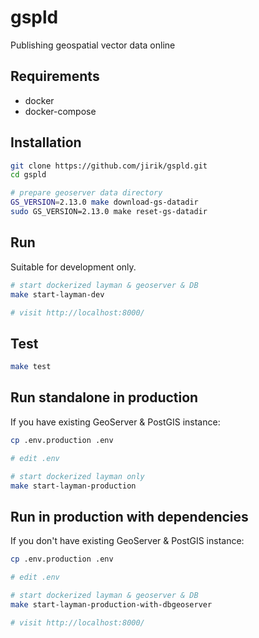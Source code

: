 # gspld
Publishing geospatial vector data online

## Requirements
- docker
- docker-compose


## Installation
```bash
git clone https://github.com/jirik/gspld.git
cd gspld

# prepare geoserver data directory
GS_VERSION=2.13.0 make download-gs-datadir
sudo GS_VERSION=2.13.0 make reset-gs-datadir
```

## Run
Suitable for development only.
```bash
# start dockerized layman & geoserver & DB
make start-layman-dev

# visit http://localhost:8000/
```

## Test
```bash
make test
```

## Run standalone in production
If you have existing GeoServer & PostGIS instance:
```bash
cp .env.production .env

# edit .env

# start dockerized layman only
make start-layman-production
```

## Run in production with dependencies
If you don't have existing GeoServer & PostGIS instance:
```bash
cp .env.production .env

# edit .env

# start dockerized layman & geoserver & DB
make start-layman-production-with-dbgeoserver

# visit http://localhost:8000/
```


